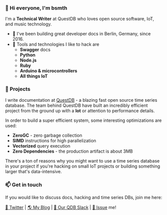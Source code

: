 ### 👋 Hi everyone, I'm bsmth 

I'm a __Technical Writer__ at QuestDB who loves open source software, IoT, and music technology.

- 📖 I've been building great developer docs in Berlin, Germany, since 2016. 
- 🧰 Tools and technologies I like to hack are 
  - __Swagger__ docs
  - __Python__ 
  - __Node.js__
  - __Ruby__
  - __Arduino & microcontrollers__
  - __All things IoT__

### 🔬 Projects

I write documentation at [QuestDB](https://github.com/questdb/questdb) - a blazing fast open source time series database.
The team behind QuestDB have built an incredibly efficient project from the ground up with a __lot__ or attention to performance details.

In order to build a super efficient system, some interesting optimizations are used:

* __ZeroGC__ - zero garbage collection 
* __SIMD__ instructions for high parallelization
* __Vectorized__ query execution
* __Zero Dependencies__ - the production artifact is about 3MB

There's a ton of reasons why you might want to use a time series database in your project if you're hacking on small IoT projects or building something larger that's data-intensive.

### 📫 Get in touch

If you would like to discuss docs, hacking and time series DBs, join me here:

[🐤 Twitter][1] | [🌎 My Blog][2] | [💬 Our QDB Slack][3] | [🙋 Issue](https://github.com/bsmth/bsmth/issues/me) me!

[1]: https://twitter.com/btsmth
[2]: https://bsmth.de
[3]: https://slack.questdb.io/

